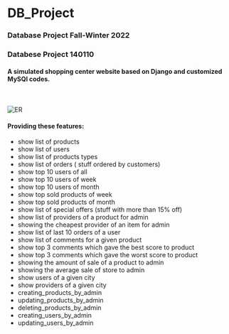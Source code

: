 # DB_Project
### Database Project Fall-Winter 2022

### Databese Project 140110


#### A simulated shopping center website based on Django and customized MySQl codes.
<br><br>
![ER](https://github.com/hamidzehtab/DB_Project/blob/main/relational_table_version_final.png)

#### Providing these features:
* show list of products
* show list of users
* show list of products types
* show list of orders ( stuff ordered by customers)
* show top 10 users of all
* show top 10 users of week
* show top 10 users of month
* show top sold products of week
* show top sold products of month
* show list of special offers (stuff with more than 15% off)
* show list of providers of a product for admin
* showing the cheapest provider of an item for admin
* show list of last 10 orders of a user
* show list of comments for a given product
* show top 3 comments which gave the best score to product
* show top 3 comments which gave the worst score to product
* showing the amount of sale of a product to admin
* showing the average sale of store to admin
* show users of a given city
* show providers of a given city
* creating_products_by_admin
* updating_products_by_admin
* deleting_products_by_admin
* creating_users_by_admin
* updating_users_by_admin


